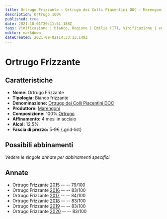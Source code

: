 ```yaml
---
title: Ortrugo Frizzante – Ortrugo dei Colli Piacentini DOC – Marengoni – Emilia (IT) – 5-9€ – 2★ | Arrosticini
description: Ortrugo 100%
published: true
date: 2021-10-01T20:11:51.188Z
tags: Vinificazione | bianco, Regione | Emilia (IT), Vinificazione | varietale, Vinificazione | frizzante, Valutazioni | 2 stelle, Vitigni | Ortrugo, Prezzi | 5-9€, Alimento | Arrosticini
editor: markdown
dateCreated: 2021-09-02T14:33:13.149Z
---
```


# Ortrugo Frizzante

## Caratteristiche
- **Nome:** Ortrugo Frizzante
- **Tipologia:** Bianco frizzante
- **Denominazione:** [Ortrugo dei Colli Piacentini DOC](/denominazioni/Italia/Emilia/DOC-Colli-Piacentini)
- **Produttore:** [Marengoni](/produttori/Italia/Emilia/Marengoni) 
- **Composizione:** 100% [Ortrugo](/vitigni/Italia/bacca-bianca/ortrugo)
- **Affinamento:** 4 mesi in acciaio
- **Alcol:** 12.5%
- **Fascia di prezzo:** 5-9€
{.grid-list}

## Possibili abbinamenti
*Vedere le singole annate per abbinamenti specifici*


## Annate
- Ortrugo Frizzante [2015](/vini/Italia/Emilia/Marengoni/Ortrugo-Frizzante/2015) -- <span class="star-1"></span> -- 79/100
- Ortrugo Frizzante [2016](/vini/Italia/Emilia/Marengoni/Ortrugo-Frizzante/2016) -- <span class="star-2"></span> -- 83/100
- Ortrugo Frizzante [2017](/vini/Italia/Emilia/Marengoni/Ortrugo-Frizzante/2017) -- <span class="star-2"></span> -- 84/100
- Ortrugo Frizzante [2018](/vini/Italia/Emilia/Marengoni/Ortrugo-Frizzante/2018) -- <span class="star-2"></span> -- 83/100
- Ortrugo Frizzante [2019](/vini/Italia/Emilia/Marengoni/Ortrugo-Frizzante/2019) -- <span class="star-2"></span> -- 83/100
- Ortrugo Frizzante [2020](/vini/Italia/Emilia/Marengoni/Ortrugo-Frizzante/2020) -- <span class="star-2"></span> -- 83/100

